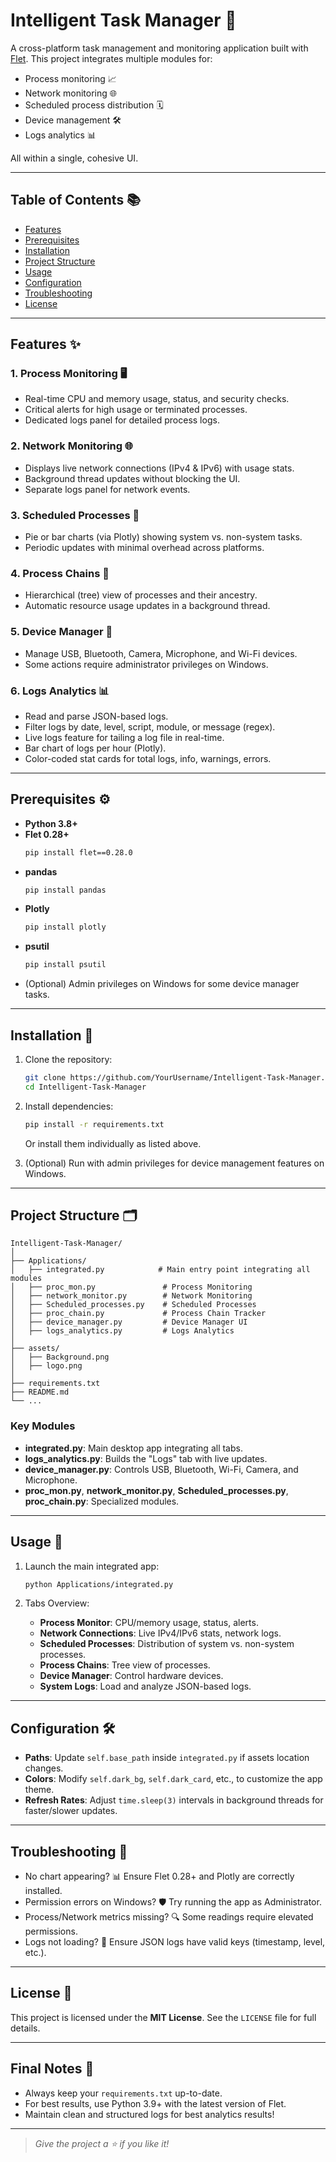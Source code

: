 # Intelligent Task Manager 🧠

A cross-platform task management and monitoring application built with [Flet](https://flet.dev). This project integrates multiple modules for:

- Process monitoring 📈
- Network monitoring 🌐
- Scheduled process distribution 🗓️
- Device management 🛠️
- Logs analytics 📊

All within a single, cohesive UI.

---

## Table of Contents 📚

- [Features](#features)
- [Prerequisites](#prerequisites)
- [Installation](#installation)
- [Project Structure](#project-structure)
- [Usage](#usage)
- [Configuration](#configuration)
- [Troubleshooting](#troubleshooting)
- [License](#license)

---

## Features ✨

### 1. Process Monitoring 🖥️
- Real-time CPU and memory usage, status, and security checks.
- Critical alerts for high usage or terminated processes.
- Dedicated logs panel for detailed process logs.

### 2. Network Monitoring 🌐
- Displays live network connections (IPv4 & IPv6) with usage stats.
- Background thread updates without blocking the UI.
- Separate logs panel for network events.

### 3. Scheduled Processes 📅
- Pie or bar charts (via Plotly) showing system vs. non-system tasks.
- Periodic updates with minimal overhead across platforms.

### 4. Process Chains 🌳
- Hierarchical (tree) view of processes and their ancestry.
- Automatic resource usage updates in a background thread.

### 5. Device Manager 🔌
- Manage USB, Bluetooth, Camera, Microphone, and Wi-Fi devices.
- Some actions require administrator privileges on Windows.

### 6. Logs Analytics 📊
- Read and parse JSON-based logs.
- Filter logs by date, level, script, module, or message (regex).
- Live logs feature for tailing a log file in real-time.
- Bar chart of logs per hour (Plotly).
- Color-coded stat cards for total logs, info, warnings, errors.

---

## Prerequisites ⚙️

- **Python 3.8+**
- **Flet 0.28+**
  ```bash
  pip install flet==0.28.0
  ```
- **pandas**
  ```bash
  pip install pandas
  ```
- **Plotly**
  ```bash
  pip install plotly
  ```
- **psutil**
  ```bash
  pip install psutil
  ```
- (Optional) Admin privileges on Windows for some device manager tasks.

---

## Installation 🚀

1. Clone the repository:
   ```bash
   git clone https://github.com/YourUsername/Intelligent-Task-Manager.git
   cd Intelligent-Task-Manager
   ```

2. Install dependencies:
   ```bash
   pip install -r requirements.txt
   ```

   Or install them individually as listed above.

3. (Optional) Run with admin privileges for device management features on Windows.

---

## Project Structure 🗂️

```plaintext
Intelligent-Task-Manager/
│
├── Applications/
│   ├── integrated.py            # Main entry point integrating all modules
│   ├── proc_mon.py               # Process Monitoring
│   ├── network_monitor.py        # Network Monitoring
│   ├── Scheduled_processes.py    # Scheduled Processes
│   ├── proc_chain.py             # Process Chain Tracker
│   ├── device_manager.py         # Device Manager UI
│   ├── logs_analytics.py         # Logs Analytics
│
├── assets/
│   ├── Background.png
│   ├── logo.png
│
├── requirements.txt
├── README.md
└── ...
```

### Key Modules

- **integrated.py**: Main desktop app integrating all tabs.
- **logs_analytics.py**: Builds the "Logs" tab with live updates.
- **device_manager.py**: Controls USB, Bluetooth, Wi-Fi, Camera, and Microphone.
- **proc_mon.py**, **network_monitor.py**, **Scheduled_processes.py**, **proc_chain.py**: Specialized modules.

---

## Usage 🧩

1. Launch the main integrated app:
   ```bash
   python Applications/integrated.py
   ```

2. Tabs Overview:
   - **Process Monitor**: CPU/memory usage, status, alerts.
   - **Network Connections**: Live IPv4/IPv6 stats, network logs.
   - **Scheduled Processes**: Distribution of system vs. non-system processes.
   - **Process Chains**: Tree view of processes.
   - **Device Manager**: Control hardware devices.
   - **System Logs**: Load and analyze JSON-based logs.

---

## Configuration 🛠️

- **Paths**: Update `self.base_path` inside `integrated.py` if assets location changes.
- **Colors**: Modify `self.dark_bg`, `self.dark_card`, etc., to customize the app theme.
- **Refresh Rates**: Adjust `time.sleep(3)` intervals in background threads for faster/slower updates.

---

## Troubleshooting 🧹

- No chart appearing? 📊 Ensure Flet 0.28+ and Plotly are correctly installed.
- Permission errors on Windows? 🛡️ Try running the app as Administrator.
- Process/Network metrics missing? 🔍 Some readings require elevated permissions.
- Logs not loading? 📄 Ensure JSON logs have valid keys (timestamp, level, etc.).

---

## License 📝

This project is licensed under the **MIT License**. See the `LICENSE` file for full details.

---

## Final Notes 🎯

- Always keep your `requirements.txt` up-to-date.
- For best results, use Python 3.9+ with the latest version of Flet.
- Maintain clean and structured logs for best analytics results!

---

> _Give the project a ⭐ if you like it!_


